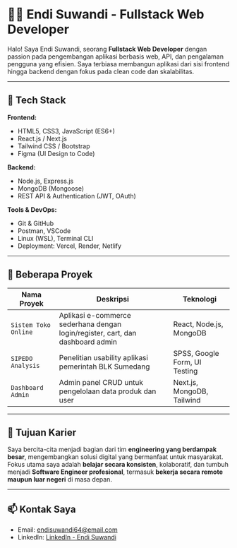# 👨‍💻 Endi Suwandi - Fullstack Web Developer

Halo! Saya Endi Suwandi, seorang **Fullstack Web Developer** dengan passion pada pengembangan aplikasi berbasis web, API, dan pengalaman pengguna yang efisien. Saya terbiasa membangun aplikasi dari sisi frontend hingga backend dengan fokus pada clean code dan skalabilitas.

---

## 🚀 Tech Stack

**Frontend:**

- HTML5, CSS3, JavaScript (ES6+)
- React.js / Next.js
- Tailwind CSS / Bootstrap
- Figma (UI Design to Code)

**Backend:**

- Node.js, Express.js
- MongoDB (Mongoose)
- REST API & Authentication (JWT, OAuth)

**Tools & DevOps:**

- Git & GitHub
- Postman, VSCode
- Linux (WSL), Terminal CLI
- Deployment: Vercel, Render, Netlify

---

## 📂 Beberapa Proyek

| Nama Proyek          | Deskripsi                                                                      | Teknologi                     |
| -------------------- | ------------------------------------------------------------------------------ | ----------------------------- |
| `Sistem Toko Online` | Aplikasi e-commerce sederhana dengan login/register, cart, dan dashboard admin | React, Node.js, MongoDB       |
| `SIPEDO Analysis`    | Penelitian usability aplikasi pemerintah BLK Sumedang                          | SPSS, Google Form, UI Testing |
| `Dashboard Admin`    | Admin panel CRUD untuk pengelolaan data produk dan user                        | Next.js, MongoDB, Tailwind    |

---

## 🧩 Tujuan Karier

Saya bercita-cita menjadi bagian dari tim **engineering yang berdampak besar**, mengembangkan solusi digital yang bermanfaat untuk masyarakat. Fokus utama saya adalah **belajar secara konsisten**, kolaboratif, dan tumbuh menjadi **Software Engineer profesional**, termasuk **bekerja secara remote maupun luar negeri** di masa depan.

---

## 📫 Kontak Saya

- Email: endisuwandi64@email.com
- LinkedIn: [LinkedIn - Endi Suwandi](https://www.linkedin.com/in/endi-suwandi-b622a327a/)
